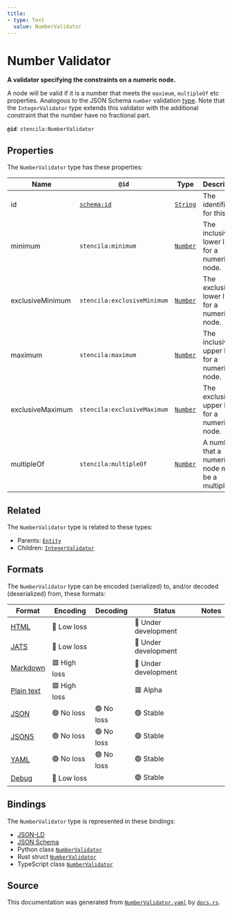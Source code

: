 ```yaml
---
title:
- type: Text
  value: NumberValidator
---
```


# Number Validator

**A validator specifying the constraints on a numeric node.**

A node will be valid if it is a number that meets the `maximum`, `multipleOf` etc properties.
Analogous to the JSON Schema `number` validation [type](https://json-schema.org/draft/2019-09/json-schema-validation.html#rfc.section.6.1.1).
Note that the `IntegerValidator` type extends this validator with the additional
constraint that the number have no fractional part.


**`@id`**: `stencila:NumberValidator`

## Properties

The `NumberValidator` type has these properties:

| Name             | `@id`                                | Type                                                               | Description                                         | Inherited from                                                                        |
| ---------------- | ------------------------------------ | ------------------------------------------------------------------ | --------------------------------------------------- | ------------------------------------------------------------------------------------- |
| id               | [`schema:id`](https://schema.org/id) | [`String`](https://stencila.dev/docs/reference/schema/data/string) | The identifier for this item                        | [`Entity`](https://stencila.dev/docs/reference/schema/other/entity)                   |
| minimum          | `stencila:minimum`                   | [`Number`](https://stencila.dev/docs/reference/schema/data/number) | The inclusive lower limit for a numeric node.       | [`NumberValidator`](https://stencila.dev/docs/reference/schema/data/number-validator) |
| exclusiveMinimum | `stencila:exclusiveMinimum`          | [`Number`](https://stencila.dev/docs/reference/schema/data/number) | The exclusive lower limit for a numeric node.       | [`NumberValidator`](https://stencila.dev/docs/reference/schema/data/number-validator) |
| maximum          | `stencila:maximum`                   | [`Number`](https://stencila.dev/docs/reference/schema/data/number) | The inclusive upper limit for a numeric node.       | [`NumberValidator`](https://stencila.dev/docs/reference/schema/data/number-validator) |
| exclusiveMaximum | `stencila:exclusiveMaximum`          | [`Number`](https://stencila.dev/docs/reference/schema/data/number) | The exclusive upper limit for a numeric node.       | [`NumberValidator`](https://stencila.dev/docs/reference/schema/data/number-validator) |
| multipleOf       | `stencila:multipleOf`                | [`Number`](https://stencila.dev/docs/reference/schema/data/number) | A number that a numeric node must be a multiple of. | [`NumberValidator`](https://stencila.dev/docs/reference/schema/data/number-validator) |

## Related

The `NumberValidator` type is related to these types:

- Parents: [`Entity`](https://stencila.dev/docs/reference/schema/other/entity)
- Children: [`IntegerValidator`](https://stencila.dev/docs/reference/schema/data/integer-validator)

## Formats

The `NumberValidator` type can be encoded (serialized) to, and/or decoded (deserialized) from, these formats:

| Format                                                           | Encoding       | Decoding     | Status                 | Notes |
| ---------------------------------------------------------------- | -------------- | ------------ | ---------------------- | ----- |
| [HTML](https://stencila.dev/docs/reference/formats/{name})       | 🔷 Low loss     |              | 🚧 Under development    |       |
| [JATS](https://stencila.dev/docs/reference/formats/{name})       | 🔷 Low loss     |              | 🚧 Under development    |       |
| [Markdown](https://stencila.dev/docs/reference/formats/{name})   | 🟥 High loss    |              | 🚧 Under development    |       |
| [Plain text](https://stencila.dev/docs/reference/formats/{name}) | 🟥 High loss    |              | 🟥 Alpha                |       |
| [JSON](https://stencila.dev/docs/reference/formats/{name})       | 🟢 No loss      | 🟢 No loss    | 🟢 Stable               |       |
| [JSON5](https://stencila.dev/docs/reference/formats/{name})      | 🟢 No loss      | 🟢 No loss    | 🟢 Stable               |       |
| [YAML](https://stencila.dev/docs/reference/formats/{name})       | 🟢 No loss      | 🟢 No loss    | 🟢 Stable               |       |
| [Debug](https://stencila.dev/docs/reference/formats/{name})      | 🔷 Low loss     |              | 🟢 Stable               |       |

## Bindings

The `NumberValidator` type is represented in these bindings:

- [JSON-LD](https://stencila.dev/NumberValidator.jsonld)
- [JSON Schema](https://stencila.dev/NumberValidator.schema.json)
- Python class [`NumberValidator`](https://github.com/stencila/stencila/blob/main/python/stencila/types/number_validator.py)
- Rust struct [`NumberValidator`](https://github.com/stencila/stencila/blob/main/rust/schema/src/types/number_validator.rs)
- TypeScript class [`NumberValidator`](https://github.com/stencila/stencila/blob/main/typescript/src/types/NumberValidator.ts)

## Source

This documentation was generated from [`NumberValidator.yaml`](https://github.com/stencila/stencila/blob/main/schema/NumberValidator.yaml) by [`docs.rs`](https://github.com/stencila/stencila/blob/main/rust/schema-gen/src/docs.rs).